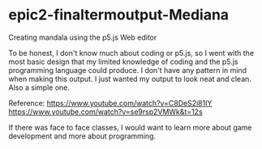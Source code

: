 # epic2-finaltermoutput-Mediana

Creating mandala using the p5.js Web editor

To be honest, I don't know much about coding or p5.js, so I went with the most basic design that my limited knowledge of coding and the p5.js programming language could produce. I don't have any pattern in mind when making this output. I just wanted my output to look neat and clean. Also a simple one.

Reference: https://www.youtube.com/watch?v=C8DeS2i81IY https://www.youtube.com/watch?v=se9rsp2VMWk&t=12s

If there was face to face classes, I would want to learn more about game development and more about programming.
